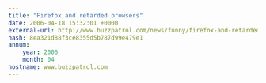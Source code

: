```yaml
---
title: "Firefox and retarded browsers"
date: 2006-04-18 15:32:01 +0000
external-url: http://www.buzzpatrol.com/news/funny/firefox-and-retarded-browsers-004071.php
hash: 8ea321d88f3ce8355d5b787d99e479e1
annum:
    year: 2006
    month: 04
hostname: www.buzzpatrol.com
---
```



